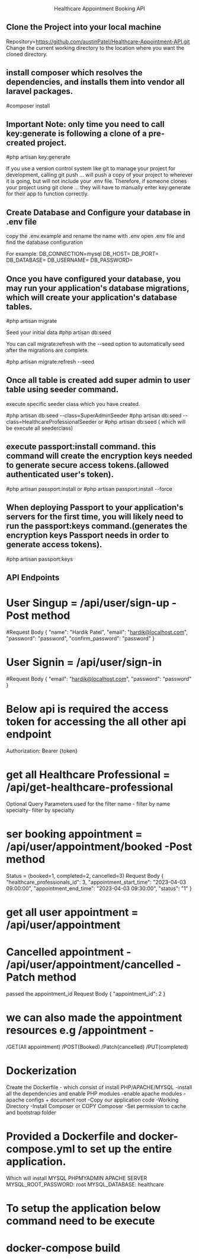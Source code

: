 <p align="center">Healthcare Appointment Booking API</p>

## Clone the Project into your local machine
Repository=https://github.com/austinPatel/Healthcare-Appointment-API.git
Change the current working directory to the location where you want the cloned directory.

## install composer which resolves the dependencies, and installs them into vendor all laravel packages.

#composer install

## Important Note: only time you need to call key:generate is following a clone of a pre-created project.
#php artisan key:generate

If you use a version control system like git to manage your project for development, calling git push ... will push a copy of your project to wherever it is going, but will not include your .env file. Therefore, if someone clones your project using git clone ... they will have to manually enter key:generate for their app to function correctly.

## Create Database and Configure your database in .env file

copy the .env.example and rename the name with .env
open .env file and find the database configuration

For example.
DB_CONNECTION=mysql
DB_HOST=<Host>
DB_PORT=<PORT>
DB_DATABASE=<DatabaseName>
DB_USERNAME=<Username>
DB_PASSWORD=<Password>

## Once you have configured your database, you may run your application's database migrations, which will create your application's database tables.

#php artisan migrate

Seed your initial data
#php artisan db:seed

You can call migrate:refresh with the --seed option to automatically seed after the migrations are complete.

#php artisan migrate:refresh --seed

## Once all table is created add super admin to user table using seeder command.

execute specific seeder class which you have created.

#php artisan db:seed --class=SuperAdminSeeder
#php artisan db:seed --class=HealthcareProfessionalSeeder
or
#php artisan db:seed ( which will be execute all seederclass)

## execute passport:install command. this command will create the encryption keys needed to generate secure access tokens.(allowed authenticated user's token).

#php artisan passport:install
or 
#php artisan passport:install --force

## When deploying Passport to your application's servers for the first time, you will likely need to run the passport:keys command.(generates the encryption keys Passport needs in order to generate access tokens).

#php artisan passport:keys

## API Endpoints

# User Singup = /api/user/sign-up - Post method
#Request Body 
{
  "name": "Hardik Patel",
  "email": "hardik@localhost.com",
  "password": "password",
  "confirm_password": "password"
}

# User Signin = /api/user/sign-in

#Request Body 
{
  "email": "hardik@localhost.com",
  "password": "password"
}

# Below api is required the access token for accessing the all other api endpoint

Authorization: Bearer {token}

# get all Healthcare Professional = /api/get-healthcare-professional
Optional Query Parameters used for the filter
name - filter by name
specialty- filter by specialty

# ser booking appointment = /api/user/appointment/booked -Post method
Status = (booked=1, completed=2, cancelled=3)
Request Body
{
    "healthcare_professionals_id": 3,
    "appointment_start_time": "2023-04-03 09:00:00",
    "appointment_end_time": "2023-04-03 09:30:00",
    "status": "1"
}
# get all user appointment = /api/user/appointment

# Cancelled appointment - /api/user/appointment/cancelled - Patch method
passed the appointment_id
Request Body
{
    "appointment_id": 2
}

# we can also made the appointment resources e.g /appointment -
/GET(All appointment)
/POST(Booked)
/Patch(cancelled)
/PUT(completed)

# Dockerization
Create the Dockerfile - which consist of install PHP/APACHE/MYSQL
-install all the dependencies and enable PHP modules
-enable apache modules
-apache configs + document root
-Copy our application code
-Working Directory
-Install Composer or COPY Composer
-Set permission to cache and bootstrap folder

# Provided a Dockerfile and docker-compose.yml to set up the entire application.
Which will install MYSQL PHPMYADMIN APACHE SERVER
MYSQL_ROOT_PASSWORD: root
MYSQL_DATABASE: healthcare

# To setup the application below command need to be execute
# docker-compose build
# 



